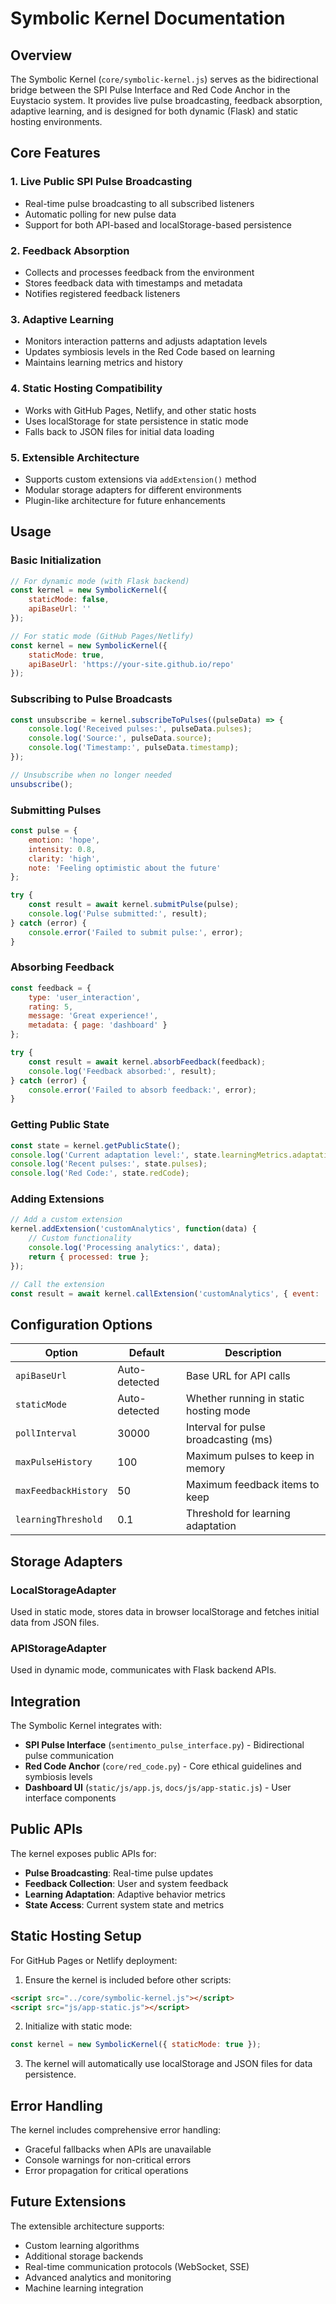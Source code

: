 # Symbolic Kernel Documentation

## Overview

The Symbolic Kernel (`core/symbolic-kernel.js`) serves as the bidirectional bridge between the SPI Pulse Interface and Red Code Anchor in the Euystacio system. It provides live pulse broadcasting, feedback absorption, adaptive learning, and is designed for both dynamic (Flask) and static hosting environments.

## Core Features

### 1. Live Public SPI Pulse Broadcasting
- Real-time pulse broadcasting to all subscribed listeners
- Automatic polling for new pulse data
- Support for both API-based and localStorage-based persistence

### 2. Feedback Absorption
- Collects and processes feedback from the environment
- Stores feedback data with timestamps and metadata
- Notifies registered feedback listeners

### 3. Adaptive Learning
- Monitors interaction patterns and adjusts adaptation levels
- Updates symbiosis levels in the Red Code based on learning
- Maintains learning metrics and history

### 4. Static Hosting Compatibility
- Works with GitHub Pages, Netlify, and other static hosts
- Uses localStorage for state persistence in static mode
- Falls back to JSON files for initial data loading

### 5. Extensible Architecture
- Supports custom extensions via `addExtension()` method
- Modular storage adapters for different environments
- Plugin-like architecture for future enhancements

## Usage

### Basic Initialization

```javascript
// For dynamic mode (with Flask backend)
const kernel = new SymbolicKernel({
    staticMode: false,
    apiBaseUrl: ''
});

// For static mode (GitHub Pages/Netlify)
const kernel = new SymbolicKernel({
    staticMode: true,
    apiBaseUrl: 'https://your-site.github.io/repo'
});
```

### Subscribing to Pulse Broadcasts

```javascript
const unsubscribe = kernel.subscribeToPulses((pulseData) => {
    console.log('Received pulses:', pulseData.pulses);
    console.log('Source:', pulseData.source);
    console.log('Timestamp:', pulseData.timestamp);
});

// Unsubscribe when no longer needed
unsubscribe();
```

### Submitting Pulses

```javascript
const pulse = {
    emotion: 'hope',
    intensity: 0.8,
    clarity: 'high',
    note: 'Feeling optimistic about the future'
};

try {
    const result = await kernel.submitPulse(pulse);
    console.log('Pulse submitted:', result);
} catch (error) {
    console.error('Failed to submit pulse:', error);
}
```

### Absorbing Feedback

```javascript
const feedback = {
    type: 'user_interaction',
    rating: 5,
    message: 'Great experience!',
    metadata: { page: 'dashboard' }
};

try {
    const result = await kernel.absorbFeedback(feedback);
    console.log('Feedback absorbed:', result);
} catch (error) {
    console.error('Failed to absorb feedback:', error);
}
```

### Getting Public State

```javascript
const state = kernel.getPublicState();
console.log('Current adaptation level:', state.learningMetrics.adaptationLevel);
console.log('Recent pulses:', state.pulses);
console.log('Red Code:', state.redCode);
```

### Adding Extensions

```javascript
// Add a custom extension
kernel.addExtension('customAnalytics', function(data) {
    // Custom functionality
    console.log('Processing analytics:', data);
    return { processed: true };
});

// Call the extension
const result = await kernel.callExtension('customAnalytics', { event: 'pulse' });
```

## Configuration Options

| Option | Default | Description |
|--------|---------|-------------|
| `apiBaseUrl` | Auto-detected | Base URL for API calls |
| `staticMode` | Auto-detected | Whether running in static hosting mode |
| `pollInterval` | 30000 | Interval for pulse broadcasting (ms) |
| `maxPulseHistory` | 100 | Maximum pulses to keep in memory |
| `maxFeedbackHistory` | 50 | Maximum feedback items to keep |
| `learningThreshold` | 0.1 | Threshold for learning adaptation |

## Storage Adapters

### LocalStorageAdapter
Used in static mode, stores data in browser localStorage and fetches initial data from JSON files.

### APIStorageAdapter  
Used in dynamic mode, communicates with Flask backend APIs.

## Integration

The Symbolic Kernel integrates with:
- **SPI Pulse Interface** (`sentimento_pulse_interface.py`) - Bidirectional pulse communication
- **Red Code Anchor** (`core/red_code.py`) - Core ethical guidelines and symbiosis levels
- **Dashboard UI** (`static/js/app.js`, `docs/js/app-static.js`) - User interface components

## Public APIs

The kernel exposes public APIs for:
- **Pulse Broadcasting**: Real-time pulse updates
- **Feedback Collection**: User and system feedback
- **Learning Adaptation**: Adaptive behavior metrics
- **State Access**: Current system state and metrics

## Static Hosting Setup

For GitHub Pages or Netlify deployment:

1. Ensure the kernel is included before other scripts:
```html
<script src="../core/symbolic-kernel.js"></script>
<script src="js/app-static.js"></script>
```

2. Initialize with static mode:
```javascript
const kernel = new SymbolicKernel({ staticMode: true });
```

3. The kernel will automatically use localStorage and JSON files for data persistence.

## Error Handling

The kernel includes comprehensive error handling:
- Graceful fallbacks when APIs are unavailable
- Console warnings for non-critical errors
- Error propagation for critical operations

## Future Extensions

The extensible architecture supports:
- Custom learning algorithms
- Additional storage backends
- Real-time communication protocols (WebSocket, SSE)
- Advanced analytics and monitoring
- Machine learning integration